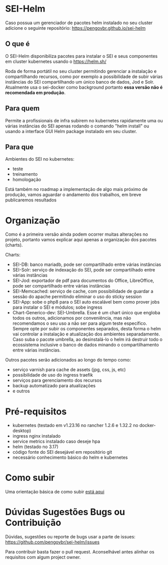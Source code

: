 # SEI-Helm

Caso possua um gerenciador de pacotes helm instalado no seu cluster adicione o seguinte repositório:
https://pengovbr.github.io/sei-helm



## O que é

O SEI-Helm disponibiliza pacotes para instalar o SEI e seus componentes em cluster kubernetes usando o https://helm.sh/

Roda de forma portátil no seu cluster permitindo gerenciar a instalação e compartilhando recursos, como por exemplo a possibilidade de subir várias instâncias do SEI compartilhando um único banco de dados, Jod e Solr. Atualmente usa o sei-docker como background portanto **essa versão não é recomendada em produção**.

## Para quem

Permite a profissionais de infra subirem no kubernetes rapidamente uma ou várias instâncias do SEI apenas rodando o comando "helm install" ou usando a interface GUI Helm package instalado em seu cluster.

## Para que

Ambientes do SEI no kubernetes:
- teste
- treinamento
- homologação

Está também no roadmap a implementação de algo mais próximo de produção, vamos aguardar o  andamento dos trabalhos, em breve publicaremos resultados

# Organização

Como é a primeira versão ainda podem ocorrer muitas alterações no projeto, portanto vamos explicar aqui apenas a organização dos pacotes (charts).

Charts:

- SEI-DB: banco mariadb, pode ser compartilhado entre várias instâncias
- SEI-Solr: serviço de indexação do SEI, pode ser compartilhado entre várias instâncias
- SEI-Jod: exportador de pdf para documentos do Office, LibreOffice, pode ser compartilhado entre várias instâncias
- SEI-Memcached: serviço de cache, com possibilidade de guardar a sessão do apache permitindo eliminar o uso do sticky session
- SEI-App: sobe o php8 para o SEI auto escalável bem como prover jobs para instalar o SEI e módulos; sobe ingress
- Chart-Generico-dev: SEI-Umbrella. Esse é um chart único que engloba todos os outros, adicionamos por conveniência, mas não recomendamos o seu uso a não ser para algum teste específico. Sempre opte por subir os componentes separados, desta forma o helm vai controlar a instalação e atualização dos ambientes separadamente. Caso suba o pacote umbrella, ao desinstalá-lo o helm irá destruir todo o ecossistema inclusive o banco de dados minando o compartilhamento entre várias instâncias.

Outros pacotes serão adicionados ao longo do tempo como:
- serviço varnish para cache de assets (jpg, css, js, etc)
- possibilidade de uso do ingress traefik
- serviços para gerenciamento dos recursos
- backup automatizado para atualizações
- e outros

# Pré-requisitos

- kubernetes (testado em v1.23.16 no rancher 1.2.6 e 1.32.2 no docker-desktop)
- ingress nginx instalado
- service metrics instalado caso deseje hpa
- helm (testado no 3.17)
- código fonte do SEI desejável em repositório git
- necessário conhecimento básico do helm e kubernetes


# Como subir

Uma orientação básica de como subir [está aqui](documentation/exemplo1.md)


  
# Dúvidas Sugestões Bugs ou Contribuição

Dúvidas, sugestões ou reporte de bugs usar a parte de issues: https://github.com/pengovbr/sei-helm/issues

Para contribuir basta fazer o pull request. Aconselhável antes alinhar os requisitos com algum project owner.